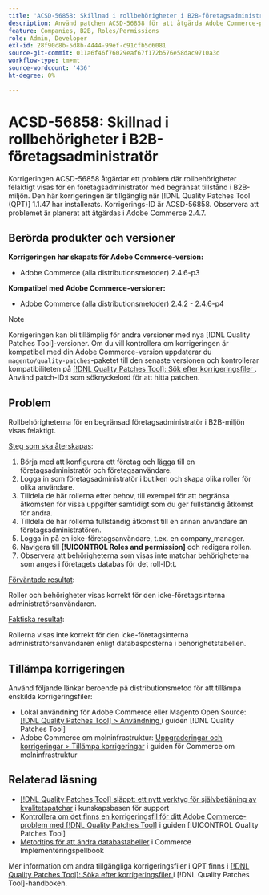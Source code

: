 ```yaml
---
title: 'ACSD-56858: Skillnad i rollbehörigheter i B2B-företagsadministratör'
description: Använd patchen ACSD-56858 för att åtgärda Adobe Commerce-problemet där rollbehörigheter visas felaktigt för en företagsadministratör med begränsat tillstånd i B2B-miljön.
feature: Companies, B2B, Roles/Permissions
role: Admin, Developer
exl-id: 28f90c8b-5d8b-4444-99ef-c91cfb5d6081
source-git-commit: 011a6f46f76029eaf67f172b576e58dac9710a3d
workflow-type: tm+mt
source-wordcount: '436'
ht-degree: 0%

---
```


# ACSD-56858: Skillnad i rollbehörigheter i B2B-företagsadministratör

Korrigeringen ACSD-56858 åtgärdar ett problem där rollbehörigheter felaktigt visas för en företagsadministratör med begränsat tillstånd i B2B-miljön. Den här korrigeringen är tillgänglig när [!DNL Quality Patches Tool (QPT)] 1.1.47 har installerats. Korrigerings-ID är ACSD-56858. Observera att problemet är planerat att åtgärdas i Adobe Commerce 2.4.7.

## Berörda produkter och versioner

**Korrigeringen har skapats för Adobe Commerce-version:**

* Adobe Commerce (alla distributionsmetoder) 2.4.6-p3

**Kompatibel med Adobe Commerce-versioner:**

* Adobe Commerce (alla distributionsmetoder) 2.4.2 - 2.4.6-p4

>[!NOTE]
>
>Korrigeringen kan bli tillämplig för andra versioner med nya [!DNL Quality Patches Tool]-versioner. Om du vill kontrollera om korrigeringen är kompatibel med din Adobe Commerce-version uppdaterar du `magento/quality-patches`-paketet till den senaste versionen och kontrollerar kompatibiliteten på [[!DNL Quality Patches Tool]: Sök efter korrigeringsfiler ](https://experienceleague.adobe.com/tools/commerce-quality-patches/index.html). Använd patch-ID:t som söknyckelord för att hitta patchen.

## Problem

Rollbehörigheterna för en begränsad företagsadministratör i B2B-miljön visas felaktigt.

<u>Steg som ska återskapas</u>:

1. Börja med att konfigurera ett företag och lägga till en företagsadministratör och företagsanvändare.
1. Logga in som företagsadministratör i butiken och skapa olika roller för olika användare.
1. Tilldela de här rollerna efter behov, till exempel för att begränsa åtkomsten för vissa uppgifter samtidigt som du ger fullständig åtkomst för andra.
1. Tilldela de här rollerna fullständig åtkomst till en annan användare än företagsadministratören.
1. Logga in på en icke-företagsanvändare, t.ex. en company_manager.
1. Navigera till **[!UICONTROL Roles and permission]** och redigera rollen.
1. Observera att behörigheterna som visas inte matchar behörigheterna som anges i företagets databas för det roll-ID:t.

<u>Förväntade resultat</u>:

Roller och behörigheter visas korrekt för den icke-företagsinterna administratörsanvändaren.

<u>Faktiska resultat</u>:

Rollerna visas inte korrekt för den icke-företagsinterna administratörsanvändaren enligt databasposterna i behörighetstabellen.

## Tillämpa korrigeringen

Använd följande länkar beroende på distributionsmetod för att tillämpa enskilda korrigeringsfiler:

* Lokal användning för Adobe Commerce eller Magento Open Source: [[!DNL Quality Patches Tool] > Användning ](/help/tools/quality-patches-tool/usage.md) i guiden [!DNL Quality Patches Tool]
* Adobe Commerce om molninfrastruktur: [Uppgraderingar och korrigeringar > Tillämpa korrigeringar](https://experienceleague.adobe.com/docs/commerce-cloud-service/user-guide/develop/upgrade/apply-patches.html) i guiden för Commerce om molninfrastruktur

## Relaterad läsning

* [[!DNL Quality Patches Tool] släppt: ett nytt verktyg för självbetjäning av kvalitetspatchar](https://experienceleague.adobe.com/en/docs/commerce-operations/tools/quality-patches-tool/quality-patches-tool-to-self-serve-quality-patches) i kunskapsbasen för support
* [Kontrollera om det finns en korrigeringsfil för ditt Adobe Commerce-problem med  [!DNL Quality Patches Tool]](/help/tools/quality-patches-tool/patches-available-in-qpt/check-patch-for-magento-issue-with-magento-quality-patches.md) i guiden [!UICONTROL Quality Patches Tool]
* [Metodtips för att ändra databastabeller](https://experienceleague.adobe.com/en/docs/commerce-operations/implementation-playbook/best-practices/development/modifying-core-and-third-party-tables#why-adobe-recommends-avoiding-modifications) i Commerce Implementeringspellbook

Mer information om andra tillgängliga korrigeringsfiler i QPT finns i [[!DNL Quality Patches Tool]: Söka efter korrigeringsfiler ](https://experienceleague.adobe.com/tools/commerce-quality-patches/index.html) i [!DNL Quality Patches Tool]-handboken.
